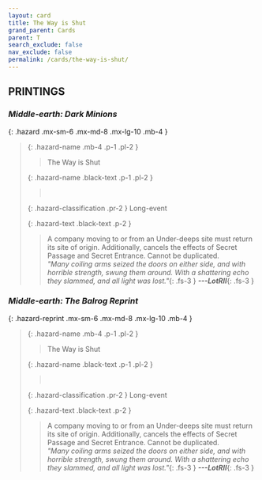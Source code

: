```yaml
---
layout: card
title: The Way is Shut
grand_parent: Cards
parent: T
search_exclude: false
nav_exclude: false
permalink: /cards/the-way-is-shut/
---
```


## PRINTINGS


### _Middle-earth: Dark Minions_

{: .hazard .mx-sm-6 .mx-md-8 .mx-lg-10 .mb-4 }
> {: .hazard-name .mb-4 .p-1 .pl-2 }
> > <div class="hazard-mp"></div>
> > <div class="card-name">The Way is Shut</div>
>
> {: .hazard-name .black-text .p-1 .pl-2 }
> > &nbsp;
>
> {: .hazard-classification .pr-2 }
> Long-event
>
> {: .hazard-text .black-text .p-2 }
> > A company moving to or from an Under-deeps site must return its site of origin. Additionally, cancels the effects of Secret Passage and Secret Entrance. Cannot be duplicated. <br>_"Many coiling arms seized the doors on either side, and with horrible strength, swung them around. With a shattering echo they slammed, and all light was lost."_{: .fs-3 } ***---&#65279;LotRII***{: .fs-3 } 
>

### _Middle-earth: The Balrog Reprint_

{: .hazard-reprint .mx-sm-6 .mx-md-8 .mx-lg-10 .mb-4 }
> {: .hazard-name .mb-4 .p-1 .pl-2 }
> > <div class="hazard-mp"></div>
> > <div class="card-name">The Way is Shut</div>
>
> {: .hazard-name .black-text .p-1 .pl-2 }
> > &nbsp;
>
> {: .hazard-classification .pr-2 }
> Long-event
>
> {: .hazard-text .black-text .p-2 }
> > A company moving to or from an Under-deeps site must return its site of origin. Additionally, cancels the effects of Secret Passage and Secret Entrance. Cannot be duplicated. <br>_"Many coiling arms seized the doors on either side, and with horrible strength, swung them around. With a shattering echo they slammed, and all light was lost."_{: .fs-3 } ***---&#65279;LotRII***{: .fs-3 } 
>
